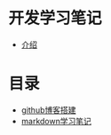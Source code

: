 # 开发学习笔记
* [介绍](README.md)

# 目录
* [github博客搭建](https://youyongba.github.io/doc/html/)
* [markdown学习笔记](https://youyong.github.io/doc/html/markdown/README.html)

